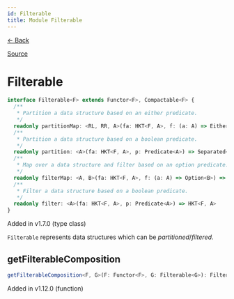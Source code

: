 ```yaml
---
id: Filterable
title: Module Filterable
---
```


[← Back](.)

[Source](https://github.com/gcanti/fp-ts/blob/master/src/Filterable.ts)

# Filterable

```ts
interface Filterable<F> extends Functor<F>, Compactable<F> {
  /**
   * Partition a data structure based on an either predicate.
   */
  readonly partitionMap: <RL, RR, A>(fa: HKT<F, A>, f: (a: A) => Either<RL, RR>) => Separated<HKT<F, RL>, HKT<F, RR>>
  /**
   * Partition a data structure based on a boolean predicate.
   */
  readonly partition: <A>(fa: HKT<F, A>, p: Predicate<A>) => Separated<HKT<F, A>, HKT<F, A>>
  /**
   * Map over a data structure and filter based on an option predicate.
   */
  readonly filterMap: <A, B>(fa: HKT<F, A>, f: (a: A) => Option<B>) => HKT<F, B>
  /**
   * Filter a data structure based on a boolean predicate.
   */
  readonly filter: <A>(fa: HKT<F, A>, p: Predicate<A>) => HKT<F, A>
}
```

Added in v1.7.0 (type class)

`Filterable` represents data structures which can be _partitioned_/_filtered_.

## getFilterableComposition

```ts
getFilterableComposition<F, G>(F: Functor<F>, G: Filterable<G>): FilterableComposition<F, G>
```

Added in v1.12.0 (function)

